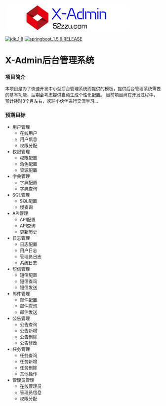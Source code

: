 
![](doc/logo.png "X-Admin后台管理系统")

[![jdk_1.8]](http://www.oracle.com/technetwork/java/javase/downloads/jdk8-downloads-2133151.html)
[![springboot_1.5.9.RELEASE]](https://projects.spring.io/spring-boot/)


# X-Admin后台管理系统

### 项目简介
本项目是为了快速开发中小型后台管理系统而提供的模板，提供后台管理系统需要的基本功能，后期会考虑提供自动生成个性化配置。
目前项目尚在开发过程中，预计耗时3个月左右，欢迎小伙伴进行交流学习...

### 预期目标
* 用户管理
    * 在线用户
    * 用户信息
    * 权限分配
* 权限管理
    * 权限配置
    * 角色配置
    * 资源配置
* 字典管理
    * 字典配置
    * 字典查询
* SQL管理
    * SQL配置
    * 慢查询
* API管理  
    * API配置
    * API查询
    * 更新历史
* 日志管理
    * 日志配置
    * 用户日志
    * 管理员日志
    * 系统日志
* 短信管理
    * 短信配置
    * 短信查询
    * 短信发送
* 邮件管理
    * 邮件配置
    * 邮件查询
    * 邮件发送
* 公告管理
    * 公告查询
    * 公告新增
    * 公告删除
    * 公告修改
* 任务管理
    * 任务查询
    * 任务新增
    * 任务删除
    * 其他操作
* 管理员管理
    * 在线管理员
    * 管理员信息
    * 权限分配
    

[jdk_1.8]:https://img.shields.io/badge/jdk-1.8-green.svg
[springboot_1.5.9.RELEASE]:https://img.shields.io/badge/springboot-1.5.9.RELEASE-green.svg


